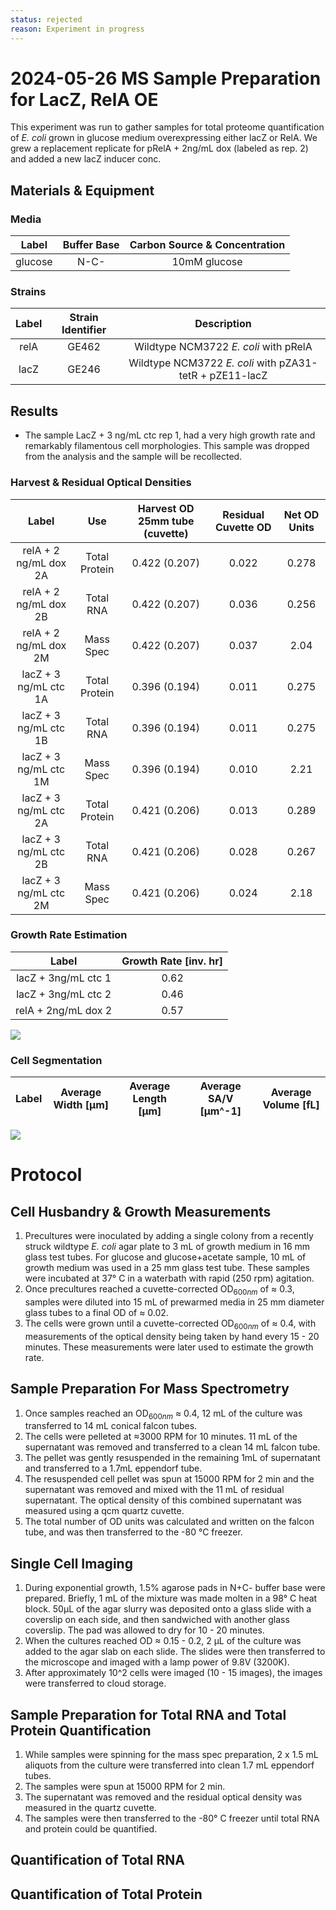 ```yaml
---
status: rejected
reason: Experiment in progress
---
```


# 2024-05-26 MS Sample Preparation for LacZ, RelA OE
This experiment was run to gather samples for total proteome quantification of 
*E. coli* grown in glucose medium overexpressing either lacZ or RelA. We grew 
a replacement replicate for pRelA + 2ng/mL dox (labeled as rep. 2) and added a
new lacZ inducer conc. 


## Materials & Equipment
### Media

| **Label** | **Buffer Base** | **Carbon Source & Concentration** |
|:--:|:--:|:--:|
| glucose | N-C- | 10mM glucose|


### Strains
|**Label**|**Strain Identifier**|**Description**|
|:--:|:--:|:--:|
|relA | GE462 | Wildtype NCM3722 *E. coli* with pRelA|
|lacZ | GE246 | Wildtype NCM3722 *E. coli* with pZA31-tetR + pZE11-lacZ|

## Results
* The sample LacZ + 3 ng/mL ctc rep 1, had a very high growth rate and remarkably filamentous cell morphologies. This sample was dropped from the analysis and the sample will be recollected. 

### Harvest & Residual Optical Densities
|**Label**| **Use**| **Harvest OD 25mm tube (cuvette)**| **Residual Cuvette OD**| **Net OD Units**|
|:--:|:--:|:--:|:--:|:--:|
| relA + 2 ng/mL dox 2A | Total Protein | 0.422 (0.207) | 0.022 | 0.278 |
| relA + 2 ng/mL dox 2B | Total RNA | 0.422 (0.207) | 0.036 | 0.256 |
| relA + 2 ng/mL dox 2M | Mass Spec | 0.422 (0.207) | 0.037 | 2.04 |
| lacZ + 3 ng/mL ctc 1A | Total Protein | 0.396 (0.194) | 0.011 | 0.275 |
| lacZ + 3 ng/mL ctc 1B | Total RNA | 0.396 (0.194) | 0.011 | 0.275 |
| lacZ + 3 ng/mL ctc 1M | Mass Spec | 0.396 (0.194) | 0.010 | 2.21 |
| lacZ + 3 ng/mL ctc 2A | Total Protein | 0.421 (0.206) | 0.013| 0.289|
| lacZ + 3 ng/mL ctc 2B | Total RNA | 0.421 (0.206) | 0.028| 0.267|
| lacZ + 3 ng/mL ctc 2M | Mass Spec  | 0.421 (0.206) | 0.024 | 2.18|

### Growth Rate Estimation
|**Label** | **Growth Rate [inv. hr]** |
|:--:|:--:|
| lacZ + 3ng/mL ctc 1 | 0.62 |
| lacZ + 3ng/mL ctc 2 | 0.46 |
| relA + 2ng/mL dox 2 | 0.57 |

![](viz/2024-05-26_r1_growth_curves.png)

### Cell Segmentation
|**Label**| **Average Width [µm]** | **Average Length [µm]** | **Average SA/V [µm^-1]** | **Average Volume [fL]**|
|:--:|:--:|:--:|:--:|:--:|


![](./viz/2024-05-24_r1_size_cdfs.png)

# Protocol
## Cell Husbandry & Growth Measurements
1. Precultures were inoculated by adding a single colony from a recently struck 
wildtype *E. coli* agar plate to 3 mL of growth medium in 16 mm glass test tubes.
For glucose and glucose+acetate sample, 10 mL of growth medium was used in a 25 mm 
glass test tube. These samples were incubated at 37° C in a waterbath with rapid (250 rpm) agitation.
2. Once precultures reached a cuvette-corrected OD$_{600nm}$ of ≈ 0.3, samples 
were diluted into 15 mL of prewarmed media in 25 mm diameter glass tubes to a final
OD of ≈ 0.02.
3. The cells were grown until a cuvette-corrected OD$_{600nm}$ of ≈ 0.4, with 
measurements of the optical density being taken by hand every 15 - 20 minutes. These 
measurements were later used to estimate the growth rate. 

## Sample Preparation For Mass Spectrometry
1. Once samples reached an OD$_{600nm}$ ≈ 0.4, 12 mL of the culture was transferred 
to 14 mL conical falcon tubes. 
2. The cells were pelleted at ≈3000 RPM for 10 minutes. 11 mL of the supernatant 
was removed and transferred to a clean 14 mL falcon tube. 
3. The pellet was gently resuspended in the remaining 1mL of supernatant and transferred
to a 1.7mL eppendorf tube.
4. The resuspended cell pellet was spun at 15000 RPM for 2 min and the supernatant 
was removed and mixed with the 11 mL of residual supernatant.  The optical density 
of this combined supernatant was measured using a qcm quartz cuvette.
5. The total number of OD units was calculated and written on the falcon tube, 
and was then transferred to the -80 °C freezer. 

## Single Cell Imaging 
1. During exponential growth, 1.5% agarose pads in N+C- buffer base were prepared. 
Briefly, 1 mL of the mixture was made molten in a 98° C heat block. 50µL of the
agar slurry was deposited onto a glass slide with a coverslip on each side, and 
then sandwiched with another glass coverslip. The pad was allowed to dry for 10 - 
20 minutes.
2. When the cultures reached OD ≈ 0.15 - 0.2, 2 µL of the culture was added 
to  the agar slab on each slide. The slides were then transferred to the 
microscope and imaged with a lamp power of 9.8V (3200K).
3. After approximately 10^2 cells were imaged (10 - 15 images), the images were 
transferred to cloud storage.

## Sample Preparation for Total RNA and Total Protein Quantification 
1. While samples were spinning for the mass spec preparation, 2 x 1.5 mL aliquots 
from the culture were transferred into clean 1.7 mL eppendorf tubes.  
2. The samples were spun at 15000 RPM for 2 min. 
3. The supernatant was removed and the residual optical density was measured 
in the quartz cuvette. 
4. The samples were then transferred to the -80° C freezer until total RNA 
and protein could be quantified. 

## Quantification of Total RNA


## Quantification of Total Protein